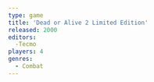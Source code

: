 ```yaml
---
type: game
title: 'Dead or Alive 2 Limited Edition'
released: 2000
editors: 
  -Tecmo
players: 4
genres:
  - Combat
---
```

